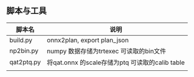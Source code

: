 ## 脚本与工具    

|脚本名| 说明|  
|----  |----|  
|build.py | onnx2plan, export plan_json |   
|np2bin.py| numpy 数据存储为trtexec 可读取的bin文件  |      
|qat2ptq.py| 将qat.onnx 的scale存储为ptq 可读取的calib table |     
| ||   
